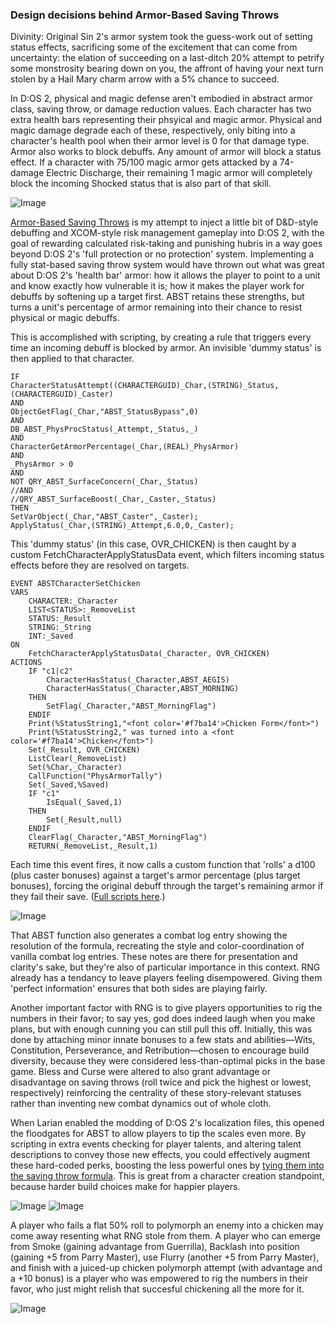 ### Design decisions behind Armor-Based Saving Throws

Divinity: Original Sin 2's armor system took the guess-work out of setting status effects, sacrificing some of the excitement that can come from uncertainty: the elation of succeeding on a last-ditch 20% attempt to petrify some monstrosity bearing down on you, the affront of having your next turn stolen by a Hail Mary charm arrow with a 5% chance to succeed.

In D:OS 2, physical and magic defense aren't embodied in abstract armor class, saving throw, or damage reduction values. Each character has two extra health bars representing their phsyical and magic armor. Physical and magic damage degrade each of these, respectively, only biting into a character's health pool when their armor level is 0 for that damage type. Armor also works to block debuffs. Any amount of armor will block a status effect. If a character with 75/100 magic armor gets attacked by a 74-damage Electric Discharge, their remaining 1 magic armor will completely block the incoming Shocked status that is also part of that skill.

![Image](https://i.imgur.com/9YKeMwi.jpg)

[Armor-Based Saving Throws](https://steamcommunity.com/sharedfiles/filedetails/?id=1505329732) is my attempt to inject a little bit of D&D-style debuffing and XCOM-style risk management gameplay into D:OS 2, with the goal of rewarding calculated risk-taking and punishing hubris in a way goes beyond D:OS 2's 'full protection or no protection' system. Implementing a fully stat-based saving throw system would have thrown out what was great about D:OS 2's 'health bar' armor: how it allows the player to point to a unit and know exactly how vulnerable it is; how it makes the player work for debuffs by softening up a target first. ABST retains these strengths, but turns a unit's percentage of armor remaining into their chance to resist physical or magic debuffs.

This is accomplished with scripting, by creating a rule that triggers every time an incoming debuff is blocked by armor. An invisible 'dummy status' is then applied to that character.

```
IF
CharacterStatusAttempt((CHARACTERGUID)_Char,(STRING)_Status,(CHARACTERGUID)_Caster)
AND
ObjectGetFlag(_Char,"ABST_StatusBypass",0)
AND
DB_ABST_PhysProcStatus(_Attempt,_Status,_)
AND
CharacterGetArmorPercentage(_Char,(REAL)_PhysArmor)
AND
_PhysArmor > 0
AND
NOT QRY_ABST_SurfaceConcern(_Char,_Status)
//AND
//QRY_ABST_SurfaceBoost(_Char,_Caster,_Status)
THEN
SetVarObject(_Char,"ABST_Caster",_Caster);
ApplyStatus(_Char,(STRING)_Attempt,6.0,0,_Caster);
```

This 'dummy status' (in this case, OVR_CHICKEN) is then caught by a custom FetchCharacterApplyStatusData event, which filters incoming status effects before they are resolved on targets. 

```
EVENT ABSTCharacterSetChicken
VARS
	CHARACTER:_Character
	LIST<STATUS>:_RemoveList
	STATUS:_Result
	STRING:_String
	INT:_Saved
ON
	FetchCharacterApplyStatusData(_Character, OVR_CHICKEN)
ACTIONS
	IF "c1|c2"
		CharacterHasStatus(_Character,ABST_AEGIS)
		CharacterHasStatus(_Character,ABST_MORNING)
	THEN
		SetFlag(_Character,"ABST_MorningFlag")
	ENDIF
	Print(%StatusString1,"<font color='#f7ba14'>Chicken Form</font>")
	Print(%StatusString2," was turned into a <font color='#f7ba14'>Chicken</font>")		
	Set(_Result, OVR_CHICKEN)
	ListClear(_RemoveList)
	Set(%Char,_Character)
	CallFunction("PhysArmorTally")
	Set(_Saved,%Saved)
	IF "c1"
		IsEqual(_Saved,1)
	THEN
		Set(_Result,null)
	ENDIF
	ClearFlag(_Character,"ABST_MorningFlag")
	RETURN(_RemoveList,_Result,1)
  ```
  
Each time this event fires, it now calls a custom function that 'rolls' a d100 (plus caster bonuses) against a target's armor percentage (plus target bonuses), forcing the original debuff through the target's remaining armor if they fail their save. ([Full scripts here](https://github.com/spncrptrsn/Data/tree/master/Mods/ResistStatus_31956ef2-f3cb-4426-84e7-77460309ae7d/Story/RawFiles/Goals).)

![Image](https://i.imgur.com/LREhPza.jpg)

That ABST function also generates a combat log entry showing the resolution of the formula, recreating the style and color-coordination of vanilla combat log entries. These notes are there for presentation and clarity's sake, but they're also of particular importance in this context. RNG already has a tendancy to leave players feeling disempowered. Giving them 'perfect information' ensures that both sides are playing fairly.

Another important factor with RNG is to give players opportunities to rig the numbers in their favor; to say yes, god does indeed laugh when you make plans, but with enough cunning you can still pull this off. Initially, this was done by attaching minor innate bonuses to a few stats and abilities—Wits, Constitution, Perseverance, and Retribution—chosen to encourage build diversity, because they were considered less-than-optimal picks in the base game. Bless and Curse were altered to also grant advantage or disadvantage on saving throws (roll twice and pick the highest or lowest, respectively) reinforcing the centrality of these story-relevant statuses rather than inventing new combat dynamics out of whole cloth.

When Larian enabled the modding of D:OS 2's localization files, this opened the floodgates for ABST to allow players to tip the scales even more. By scripting in extra events checking for player talents, and altering talent descriptions to convey those new effects, you could effectively augment these hard-coded perks, boosting the less powerful ones by [tying them into the saving throw formula](https://steamcommunity.com/workshop/filedetails/discussion/1505329732/2590022385656340131/). This is great from a character creation standpoint, because harder build choices make for happier players.

![Image](https://i.imgur.com/0UVQHHi.jpg)
![Image](https://i.imgur.com/xn2iCVZ.jpg)

A player who fails a flat 50% roll to polymorph an enemy into a chicken may come away resenting what RNG stole from them. A player who can emerge from Smoke (gaining advantage from Guerrilla), Backlash into position (gaining +5 from Parry Master), use Flurry (another +5 from Parry Master), and finish with a juiced-up chicken polymorph attempt (with advantage and a +10 bonus) is a player who was empowered to rig the numbers in their favor, who just might relish that succesful chickening all the more for it.

![Image](https://i.imgur.com/5u0llvb.jpg)
